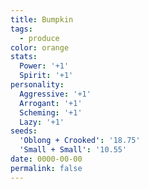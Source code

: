 ```yaml
---
title: Bumpkin
tags:
  - produce
color: orange
stats:
  Power: '+1'
  Spirit: '+1'
personality:
  Aggressive: '+1'
  Arrogant: '+1'
  Scheming: '+1'
  Lazy: '+1'
seeds:
  'Oblong + Crooked': '18.75'
  'Small + Small': '10.55'
date: 0000-00-00
permalink: false
---
```

